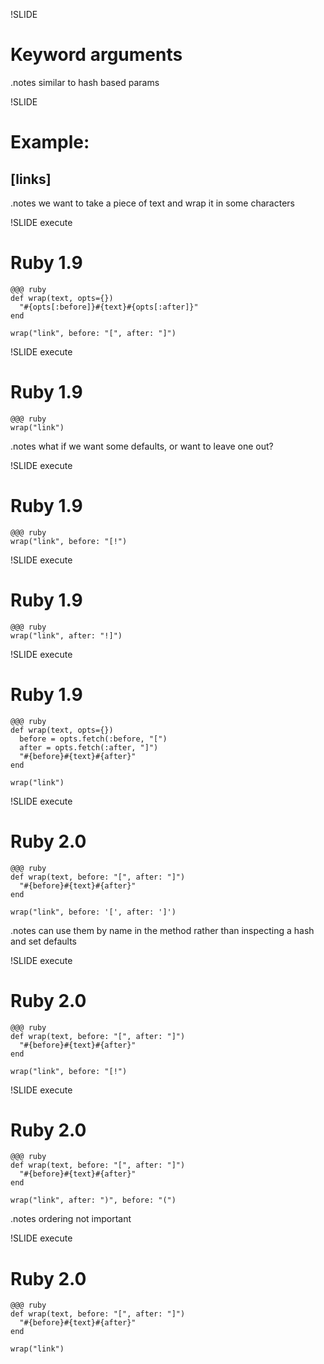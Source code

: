 !SLIDE

# Keyword arguments

.notes similar to hash based params

!SLIDE
# Example:
## [links]
.notes we want to take a piece of text and wrap it in some characters

!SLIDE execute

# Ruby 1.9

    @@@ ruby
    def wrap(text, opts={})
      "#{opts[:before]}#{text}#{opts[:after]}"
    end

    wrap("link", before: "[", after: "]")


!SLIDE execute
# Ruby 1.9
    @@@ ruby
    wrap("link")

.notes what if we want some defaults, or want to leave one out?

!SLIDE execute
# Ruby 1.9
    @@@ ruby
    wrap("link", before: "[!")

!SLIDE execute
# Ruby 1.9
    @@@ ruby
    wrap("link", after: "!]")

!SLIDE execute

# Ruby 1.9

    @@@ ruby
    def wrap(text, opts={})
      before = opts.fetch(:before, "[")
      after = opts.fetch(:after, "]")
      "#{before}#{text}#{after}"
    end

    wrap("link")

!SLIDE execute

# Ruby 2.0

    @@@ ruby
    def wrap(text, before: "[", after: "]")
      "#{before}#{text}#{after}"
    end

    wrap("link", before: '[', after: ']')

.notes can use them by name in the method rather than inspecting a hash and set defaults

!SLIDE execute

# Ruby 2.0

    @@@ ruby
    def wrap(text, before: "[", after: "]")
      "#{before}#{text}#{after}"
    end

    wrap("link", before: "[!")

!SLIDE execute

# Ruby 2.0

    @@@ ruby
    def wrap(text, before: "[", after: "]")
      "#{before}#{text}#{after}"
    end

    wrap("link", after: ")", before: "(")

.notes ordering not important

!SLIDE execute

# Ruby 2.0

    @@@ ruby
    def wrap(text, before: "[", after: "]")
      "#{before}#{text}#{after}"
    end

    wrap("link")

